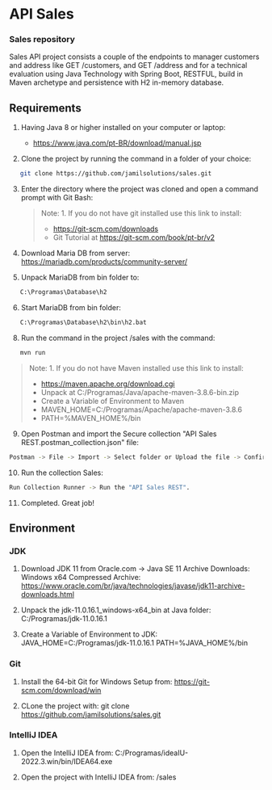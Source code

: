 # API Sales

### Sales repository

Sales API project consists a couple of the endpoints to manager customers and address like GET /customers, and GET /address and for a technical evaluation using Java Technology with Spring Boot, RESTFUL, build in Maven archetype and persistence with H2 in-memory database.

## Requirements

1. Having Java 8 or higher installed on your computer or laptop:
   - https://www.java.com/pt-BR/download/manual.jsp

2. Clone the project by running the command in a folder of your choice:
```bash
   git clone https://github.com/jamilsolutions/sales.git
```

3. Enter the directory where the project was cloned and open a command prompt with Git Bash:
   >Note: 1. If you do not have git installed use this link to install:
   > - https://git-scm.com/downloads
   > - Git Tutorial at https://git-scm.com/book/pt-br/v2

4. Download Maria DB from server:
   https://mariadb.com/products/community-server/

5. Unpack MariaDB from bin folder to:
```bash 
   C:\Programas\Database\h2
```

6. Start MariaDB from bin folder:
```bash 
   C:\Programas\Database\h2\bin\h2.bat
```

8. Run the command in the project <PROJECT PATH>/sales with the command:
```bash   
   mvn run
```
>Note: 1. If you do not have Maven installed use this link to install:
> - https://maven.apache.org/download.cgi
> - Unpack at C:/Programas/Java/apache-maven-3.8.6-bin.zip
> - Create a Variable of Environment to Maven
> - MAVEN_HOME=C:/Programas/Apache/apache-maven-3.8.6
> - PATH=%MAVEN_HOME%/bin

9. Open Postman and import the Secure collection "API Sales REST.postman_collection.json" file:
```bash
Postman -> File -> Import -> Select folder or Upload the file -> Confirm import.
```

10. Run the collection Sales:
```bash
Run Collection Runner -> Run the "API Sales REST".
```


11. Completed. Great job!


## Environment

### JDK

1. Download JDK 11 from Oracle.com -> Java SE 11 Archive Downloads:
   Windows x64 Compressed Archive:
   https://www.oracle.com/br/java/technologies/javase/jdk11-archive-downloads.html

2. Unpack the jdk-11.0.16.1_windows-x64_bin at Java folder:
   C:/Programas/jdk-11.0.16.1

3. Create a Variable of Environment to JDK:
   JAVA_HOME=C:/Programas/jdk-11.0.16.1
   PATH=%JAVA_HOME%/bin

### Git

1. Install the 64-bit Git for Windows Setup from:
   https://git-scm.com/download/win

2. CLone the project with:
   git clone https://github.com/jamilsolutions/sales.git

### IntelliJ IDEA

1. Open the IntelliJ IDEA from:
   C:/Programas/ideaIU-2022.3.win/bin/IDEA64.exe

2. Open the project with IntelliJ IDEA from:
   <project folder>/sales
  
   